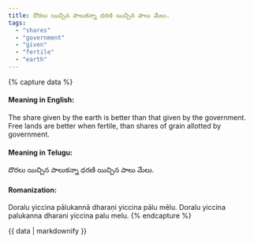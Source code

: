```yaml
---
title: దొరలు యిచ్చిన పాలుకన్నా ధరణి యిచ్చిన పాలు మేలు.
tags:
  - "shares"
  - "government"
  - "given"
  - "fertile"
  - "earth"
---
```


{% capture data %}
#### Meaning in English:
The share given by the earth is better than that given by the government.
Free lands are better when fertile, than shares of grain allotted by government.

#### Meaning in Telugu:
దొరలు యిచ్చిన పాలుకన్నా ధరణి యిచ్చిన పాలు మేలు.

#### Romanization:
Doralu yiccina pālukannā dharaṇi yiccina pālu mēlu.
Doralu yiccina palukanna dharani yiccina palu melu.
{% endcapture %}

{{ data | markdownify }}

